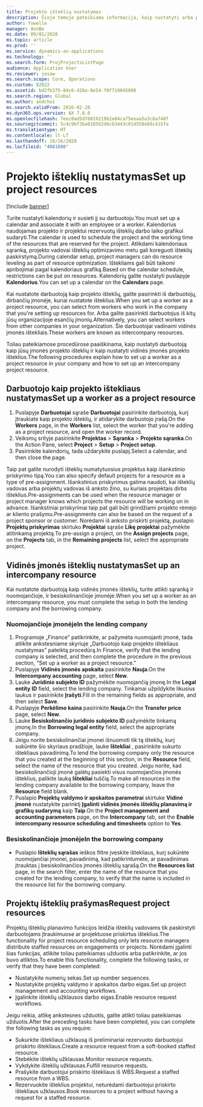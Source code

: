 ```yaml
---
title: Projekto išteklių nustatymas
description: Šioje temoje pateikiama informacija, kaip nustatyti arba prašyti projekto išteklių.
author: Yowelle
manager: AnnBe
ms.date: 09/01/2020
ms.topic: article
ms.prod: ''
ms.service: dynamics-ax-applications
ms.technology: ''
ms.search.form: ProjProjectsListPage
audience: Application User
ms.reviewer: josaw
ms.search.scope: Core, Operations
ms.custom: 82022
ms.assetid: bd2fb375-84c6-428a-8e54-f0f719045898
ms.search.region: Global
ms.author: andchoi
ms.search.validFrom: 2016-02-28
ms.dyn365.ops.version: AX 7.0.0
ms.openlocfilehash: 7eec8ad5d78019219b2e04ca75eeaa5a3c8a748f
ms.sourcegitcommit: 5c4c9bf3ba018562d6cb3443c01d550489c415fa
ms.translationtype: HT
ms.contentlocale: lt-LT
ms.lasthandoff: 10/16/2020
ms.locfileid: "4081008"
---
```

# <a name="set-up-project-resources"></a><span data-ttu-id="0556a-103">Projekto išteklių nustatymas</span><span class="sxs-lookup"><span data-stu-id="0556a-103">Set up project resources</span></span>

[!include [banner](../includes/banner.md)]

<span data-ttu-id="0556a-104">Turite nustatyti kalendorių ir susieti jį su darbuotoju.</span><span class="sxs-lookup"><span data-stu-id="0556a-104">You must set up a calendar and associate it with an employee or a worker.</span></span> <span data-ttu-id="0556a-105">Kalendorius naudojamas projekto ir projektui rezervuotų išteklių darbo laiko grafikui sudaryti.</span><span class="sxs-lookup"><span data-stu-id="0556a-105">The calendar is used to schedule the project and the working time of the resources that are reserved for the project.</span></span> <span data-ttu-id="0556a-106">Atlikdami kalendoriaus sąranką, projekto vadovai išteklių optimizavimo metu gali koreguoti išteklių paskirstymą.</span><span class="sxs-lookup"><span data-stu-id="0556a-106">During calendar setup, project managers can do resource leveling as part of resource optimization.</span></span> <span data-ttu-id="0556a-107">Ištekliams gali būti taikomi apribojimai pagal kalendoriaus grafiką.</span><span class="sxs-lookup"><span data-stu-id="0556a-107">Based on the calendar schedule, restrictions can be put on resources.</span></span> <span data-ttu-id="0556a-108">Kalendorių galite nustatyti puslapyje **Kalendorius**.</span><span class="sxs-lookup"><span data-stu-id="0556a-108">You can set up a calendar on the **Calendars** page.</span></span>

<span data-ttu-id="0556a-109">Kai nustatote darbuotoją kaip projekto išteklių, galite pasirinkti iš darbuotojų, dirbančių įmonėje, kuriai nustatote išteklius.</span><span class="sxs-lookup"><span data-stu-id="0556a-109">When you set up a worker as a project resource, you can select from workers who work in the company that you're setting up resources for.</span></span> <span data-ttu-id="0556a-110">Arba galite pasirinkti darbuotojus iš kitų jūsų organizacijoje esančių įmonių.</span><span class="sxs-lookup"><span data-stu-id="0556a-110">Alternatively, you can select workers from other companies in your organization.</span></span> <span data-ttu-id="0556a-111">Šie darbuotojai vadinami vidinės įmonės ištekliais.</span><span class="sxs-lookup"><span data-stu-id="0556a-111">These workers are known as intercompany resources.</span></span>

<span data-ttu-id="0556a-112">Toliau pateikiamose procedūrose paaiškinama, kaip nustatyti darbuotoją kaip jūsų įmonės projekto išteklių ir kaip nustatyti vidinės įmonės projekto išteklius.</span><span class="sxs-lookup"><span data-stu-id="0556a-112">The following procedures explain how to set up a worker as a project resource in your company and how to set up an intercompany project resource.</span></span>

## <a name="set-up-a-worker-as-a-project-resource"></a><span data-ttu-id="0556a-113">Darbuotojo kaip projekto ištekliaus nustatymas</span><span class="sxs-lookup"><span data-stu-id="0556a-113">Set up a worker as a project resource</span></span>

1. <span data-ttu-id="0556a-114">Puslapyje **Darbuotojai** sąraše **Darbuotojai** pasirinkite darbuotoją, kurį įtraukiate kaip projekto išteklių, ir atidarykite darbuotojo įrašą.</span><span class="sxs-lookup"><span data-stu-id="0556a-114">On the **Workers** page, in the **Workers** list, select the worker that you're adding as a project resource, and open the worker record.</span></span>
2. <span data-ttu-id="0556a-115">Veiksmų srityje pasirinkite **Projektas** &gt; **Sąranka** &gt; **Projekto sąranka**.</span><span class="sxs-lookup"><span data-stu-id="0556a-115">On the Action Pane, select **Project** &gt; **Setup** &gt; **Project setup**.</span></span>
3. <span data-ttu-id="0556a-116">Pasirinkite kalendorių, tada uždarykite puslapį.</span><span class="sxs-lookup"><span data-stu-id="0556a-116">Select a calendar, and then close the page.</span></span>

<span data-ttu-id="0556a-117">Taip pat galite nurodyti išteklių numatytuosius projektus kaip išankstinio priskyrimo tipą.</span><span class="sxs-lookup"><span data-stu-id="0556a-117">You can also specify default projects for a resource as a type of pre-assignment.</span></span> <span data-ttu-id="0556a-118">Išankstinius priskyrimus galima naudoti, kai išteklių vadovas arba projektų vadovas iš anksto žino, su kuriais projektais dirbs išteklius.</span><span class="sxs-lookup"><span data-stu-id="0556a-118">Pre-assignments can be used when the resource manager or project manager knows which projects the resource will be working on in advance.</span></span> <span data-ttu-id="0556a-119">Išankstiniai priskyrimai taip pat gali būti grindžiami projekto rėmėjo ar kliento prašymu.</span><span class="sxs-lookup"><span data-stu-id="0556a-119">Pre-assignments can also be based on the request of a project sponsor or customer.</span></span> <span data-ttu-id="0556a-120">Norėdami iš anksto priskirti projektą, puslapio **Projektų priskyrimas** skirtuko **Projektai** sąraše **Likę projektai** pažymėkite atitinkamą projektą.</span><span class="sxs-lookup"><span data-stu-id="0556a-120">To pre-assign a project, on the **Assign projects** page, on the **Projects** tab, in the **Remaining projects** list, select the appropriate project.</span></span>

## <a name="set-up-an-intercompany-resource"></a><span data-ttu-id="0556a-121">Vidinės įmonės išteklių nustatymas</span><span class="sxs-lookup"><span data-stu-id="0556a-121">Set up an intercompany resource</span></span>

<span data-ttu-id="0556a-122">Kai nustatote darbuotoją kaip vidinės įmonės išteklių, turite atlikti sąranką ir nuomojančioje, ir besiskolinančioje įmonėje.</span><span class="sxs-lookup"><span data-stu-id="0556a-122">When you set up a worker as an intercompany resource, you must complete the setup in both the lending company and the borrowing company.</span></span>

### <a name="in-the-lending-company"></a><span data-ttu-id="0556a-123">Nuomojančioje įmonėje</span><span class="sxs-lookup"><span data-stu-id="0556a-123">In the lending company</span></span>

1. <span data-ttu-id="0556a-124">Programoje „Finance” patikrinkite, ar pažymėta nuomojanti įmonė, tada atlikite ankstesniame skyriuje „Darbuotojo kaip projekto ištekliaus nustatymas” pateiktą procedūrą.</span><span class="sxs-lookup"><span data-stu-id="0556a-124">In Finance, verify that the lending company is selected, and then complete the procedure in the previous section, "Set up a worker as a project resource."</span></span>
2. <span data-ttu-id="0556a-125">Puslapyje **Vidinės įmonės apskaita** pasirinkite **Nauja**.</span><span class="sxs-lookup"><span data-stu-id="0556a-125">On the **Intercompany accounting** page, select **New**.</span></span>
3. <span data-ttu-id="0556a-126">Lauke **Juridinio subjekto ID** pažymėkite nuomojančią įmonę.</span><span class="sxs-lookup"><span data-stu-id="0556a-126">In the **Legal entity ID** field, select the lending company.</span></span> <span data-ttu-id="0556a-127">Tinkamai užpildykite likusius laukus ir pasirinkite **Įrašyti**.</span><span class="sxs-lookup"><span data-stu-id="0556a-127">Fill in the remaining fields as appropriate, and then select **Save**.</span></span>
4. <span data-ttu-id="0556a-128">Puslapyje **Perkėlimo kaina** pasirinkite **Nauja**.</span><span class="sxs-lookup"><span data-stu-id="0556a-128">On the **Transfer price** page, select **New**.</span></span>
5. <span data-ttu-id="0556a-129">Lauke **Besiskolinančio juridinio subjekto ID** pažymėkite tinkamą įmonę.</span><span class="sxs-lookup"><span data-stu-id="0556a-129">In the **Borrowing legal entity** field, select the appropriate company.</span></span>
6. <span data-ttu-id="0556a-130">Jeigu norite besiskolinančiai įmonei išnuomoti tik tą išteklių, kurį sukūrėte šio skyriaus pradžioje, lauke **Ištekliai** , pasirinkite sukurto ištekliaus pavadinimą.</span><span class="sxs-lookup"><span data-stu-id="0556a-130">To lend the borrowing company only the resource that you created at the beginning of this section, in the **Resource** field, select the name of the resource that you created.</span></span> <span data-ttu-id="0556a-131">Jeigu norite, kad besiskolinančioji įmonė galėtų pasiekti visus nuomojančios įmonės išteklius, palikite lauką **Ištekliai** tuščią.</span><span class="sxs-lookup"><span data-stu-id="0556a-131">To make all resources in the lending company available to the borrowing company, leave the **Resource** field blank.</span></span>
7. <span data-ttu-id="0556a-132">Puslapio **Projektų valdymo ir apskaitos parametrai** skirtuke **Vidinė įmonė** nustatykite parinktį **Įgalinti vidinės įmonės išteklių planavimą ir grafikų sudarymą** kaip **Taip**.</span><span class="sxs-lookup"><span data-stu-id="0556a-132">On the **Project management and accounting parameters** page, on the **Intercompany** tab, set the **Enable intercompany resource scheduling and timesheets** option to **Yes**.</span></span>

### <a name="in-the-borrowing-company"></a><span data-ttu-id="0556a-133">Besiskolinančioje įmonėje</span><span class="sxs-lookup"><span data-stu-id="0556a-133">In the borrowing company</span></span>

- <span data-ttu-id="0556a-134">Puslapio **Išteklių sąrašas** ieškos filtre įveskite ištekliaus, kurį sukūrėte nuomojančiai įmonei, pavadinimą, kad patikrintumėte, ar pavadinimas įtrauktas į besiskolinančios įmonės išteklių sąrašą.</span><span class="sxs-lookup"><span data-stu-id="0556a-134">On the **Resources list** page, in the search filter, enter the name of the resource that you created for the lending company, to verify that the name is included in the resource list for the borrowing company.</span></span>

## <a name="request-project-resources"></a><span data-ttu-id="0556a-135">Projektų išteklių prašymas</span><span class="sxs-lookup"><span data-stu-id="0556a-135">Request project resources</span></span>
<span data-ttu-id="0556a-136">Projektų išteklių planavimo funkcijos leidžia išteklių vadovams tik paskirstyti darbuotojams įtraukimuose ar projektuose priskirtus išteklius.</span><span class="sxs-lookup"><span data-stu-id="0556a-136">The functionality for project resource scheduling only lets resource managers distribute staffed resources on engagements or projects.</span></span> <span data-ttu-id="0556a-137">Norėdami įgalinti šias funkcijas, atlikite toliau pateikiamas užduotis arba patikrinkite, ar jos buvo atliktos.</span><span class="sxs-lookup"><span data-stu-id="0556a-137">To enable this functionality, complete the following tasks, or verify that they have been completed:</span></span>

- <span data-ttu-id="0556a-138">Nustatykite numerių sekas.</span><span class="sxs-lookup"><span data-stu-id="0556a-138">Set up number sequences.</span></span>
- <span data-ttu-id="0556a-139">Nustatykite projektų valdymo ir apskaitos darbo eigas.</span><span class="sxs-lookup"><span data-stu-id="0556a-139">Set up project management and accounting workflows.</span></span>
- <span data-ttu-id="0556a-140">Įgalinkite išteklių užklausos darbo eigas.</span><span class="sxs-lookup"><span data-stu-id="0556a-140">Enable resource request workflows.</span></span>

<span data-ttu-id="0556a-141">Jeigu reikia, atlikę ankstesnes užduotis, galite atlikti toliau pateikiamas užduotis.</span><span class="sxs-lookup"><span data-stu-id="0556a-141">After the preceding tasks have been completed, you can complete the following tasks as you require:</span></span>

- <span data-ttu-id="0556a-142">Sukurkite ištekliaus užklausą iš preliminariai rezervuoto darbuotojui priskirto ištekliaus.</span><span class="sxs-lookup"><span data-stu-id="0556a-142">Create a resource request from a soft-booked staffed resource.</span></span>
- <span data-ttu-id="0556a-143">Stebėkite išteklių užklausas.</span><span class="sxs-lookup"><span data-stu-id="0556a-143">Monitor resource requests.</span></span>
- <span data-ttu-id="0556a-144">Vykdykite išteklių užklausas.</span><span class="sxs-lookup"><span data-stu-id="0556a-144">Fulfill resource requests.</span></span>
- <span data-ttu-id="0556a-145">Prašykite darbuotojui priskirto ištekliaus iš WBS.</span><span class="sxs-lookup"><span data-stu-id="0556a-145">Request a staffed resource from a WBS.</span></span>
- <span data-ttu-id="0556a-146">Rezervuokite išteklius projektui, neturėdami darbuotojui priskirto ištekliaus užklausos.</span><span class="sxs-lookup"><span data-stu-id="0556a-146">Book resources to a project without having a request for a staffed resource.</span></span>
